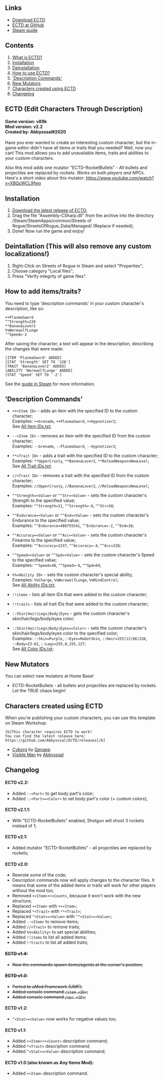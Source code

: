 ## Links ##
* [Download ECTD](https://github.com/Abbysssal/ECTD/releases)
* [ECTD at GitHub](https://github.com/Abbysssal/ECTD)
* [Steam guide](https://steamcommunity.com/sharedfiles/filedetails/?id=2093706214)

## Contents ##
1.	[What is ECTD?](https://github.com/Abbysssal/ECTD#ectd-edit-characters-through-description)
2.	[Installation](https://github.com/Abbysssal/ECTD#installation)
3.	[Deinstallation](https://github.com/Abbysssal/ECTD#deintallation-this-will-also-remove-any-custom-localizations)
4.	[How to use ECTD?](https://github.com/Abbysssal/ECTD#how-to-add-itemstraits)
5.	['Description Commands'](https://github.com/Abbysssal/ECTD#description-commands)
6.	[New Mutators](https://github.com/Abbysssal/ECTD#new-mutators)
7.	[Characters created using ECTD](https://github.com/Abbysssal/ECTD#characters-created-using-ectd)
8.	[Changelog](https://github.com/Abbysssal/ECTD#changelog)

## ECTD (Edit Characters Through Description) ##
#### Game version: v89k<br/>Mod version: v2.2<br/>Created by: Abbysssal#2020 ####

Have you ever wanted to create an interesting custom character, but the in-game editor didn't have all items or traits that you needed? Well, now you can! This mod allows you to add unavailable items, traits and abilities to your custom characters.

Also this mod adds one mutator "ECTD-RocketBullets" - All bullets and projectiles are replaced by rockets. *Works on both players and NPCs.* Here's a short video about this mutator: https://www.youtube.com/watch?v=XBQcWCL9fwo

## Installation ##
1.	[Download the latest release of ECTD](https://github.com/Abbysssal/ECTD/releases);
1.  Drag the file "Assembly-CSharp.dll" from the archive into the directory /Steam/SteamApps/common/Streets of Rogue/StreetsOfRogue_Data/Managed/ (Replace if needed);
2.  Done! Now run the game and enjoy!

## Deintallation (This will also remove any custom localizations!) ##
1.  Right-Click on Streets of Rogue in Steam and select "Properties";
2.  Choose category "Local files";
3.  Press "Verify integrity of game files".

## How to add items/traits? ##
You need to type 'description commands' in your custom character's description, like so:
```
++PlasmaSword
^^Strength=228
**BananaLover2
%%WerewolfLunge
^^Speed=-2
```
After saving the character, a text will appear in the description, describing the changes that were made:
```
[ITEM 'PlasmaSword' ADDED]
[STAT 'Strength' SET TO '228']
[TRAIT 'BananaLover2' ADDED]
[ABILITY 'WerewolfLunge' ADDED]
[STAT 'Speed' SET TO '-2']
```

See the [guide in Steam](https://steamcommunity.com/sharedfiles/filedetails/?id=2093706214) for more information.

## 'Description Commands' ##

* `++<Item ID>` - adds an item with the specified ID to the custom character;
<br/>Examples: `++Grenade`, `++PlasmaSword`, `++Hypnotizer2`;
<br/>See [All Item IDs.txt](https://github.com/Abbysssal/ECTD/blob/master/All%20Item%20IDs.txt);

* `--<Item ID>` - removes an item with the specified ID from the custom character;
<br/>Examples: `--Grenade`, `--PlasmaSword`, `--Hypnotizer2`;

* `**<Trait ID>` - adds a trait with the specified ID to the custom character;
<br/>Examples: `**UpperCrusty`, `**BananaLover2`, `**ReloadWeaponsNewLevel`;
<br/>See [All Trait IDs.txt](https://github.com/Abbysssal/ECTD/blob/master/All%20Trait%20IDs.txt);

* `//<Trait ID>` - removes a trait with the specified ID from the custom character;
<br/>Examples: `//UpperCrusty`, `//BananaLover2`, `//ReloadWeaponsNewLevel`;

* `^^Strength=<Value>` or `^^Str=<Value>` - sets the custom character's Strength to the specified value;
<br/>Examples: `^^Strength=11`, `^^Strength=-6`, `^^Str=50`;

* `^^Endurance=<Value>` or `^^End=<Value>` - sets the custom character's Endurance to the specified value;
<br/>Examples: `^^Endurance=488755541`, `^^Endurance=-2`, `^^End=16`;

* `^^Accuracy=<Value>` or `^^Acc=<Value>` - sets the custom character's Firearms to the specified value;
<br/>Examples: `^^Accuracy=1337`, `^^Accuracy=-4`, `^^Acc=228`;

* `^^Speed=<Value>` or `^^Spd=<Value>` - sets the custom character's Speed to the specified value;
<br/>Examples: `^^Speed=40`, `^^Speed=-6`, `^^Spd=69`;

* `%%<Ability ID>` - sets the custom character's special ability;
<br/>Examples: `%%Charge`, `%%WerewolfLunge`, `%%MindControl`;
<br/>See [All Ability IDs.txt](https://github.com/Abbysssal/ECTD/blob/master/All%20Ability%20IDs.txt);

* `!!items` - lists all item IDs that were added to the custom character;

* `!!traits` - lists all trait IDs that were added to the custom character;

* `::Skin|Hair|Legs|Body|Eyes` - gets the custom character's skin/hair/legs/body/eyes color;

* `::Skin|Hair|Legs|Body|Eyes=<Color>` - sets the custom character's skin/hair/legs/body/eyes color to the specified color;
<br/>Examples: `::Skin=Purple`, `::Eyes=RobotSkin`, `::Hair=255|12|86|220`, `::Body=23-62`, `::Legs=255,0,255,127`;
<br/>See [All Color IDs.txt](https://github.com/Abbysssal/ECTD/blob/master/All%20Color%20IDs.txt);

## New Mutators ##
You can select new mutators at Home Base!

* ECTD-RocketBullets - all bullets and projectiles are replaced by rockets. Let the TRUE chaos begin!

## Characters created using ECTD ##
When you're publishing your custom characters, you can use this template on Steam Workshop:
```
[b]This character requires ECTD to work!
You can find the latest release here:
https://github.com/Abbysssal/ECTD/releases[/b]
```

* [Cyborg](https://steamcommunity.com/sharedfiles/filedetails/?id=2092648215) by [Qenapp](https://steamcommunity.com/id/Qenapp)
* [Visible Man](https://steamcommunity.com/sharedfiles/filedetails/?id=2098168599) by [Abbysssal](https://steamcommunity.com/id/Abbysssal/)

## Changelog ##

#### ECTD v2.2: ####
* Added `::<Part>` to get body part's color;
* Added `::<Part>=<Color>` to set body part's color (+ custom colors);

#### ECTD v2.1.1: ####
* With "ECTD-RocketBullets" enabled, Shotgun will shoot 3 rockets instead of 1;

#### ECTD v2.1: ####
* Added mutator "ECTD-RocketBullets" - all projectiles are replaced by rockets;

#### ECTD v2.0: ####
* Rewrote some of the code;
* Description commands now will apply changes to the character files. It means that some of the added items or traits will work for other players without the mod too;
* Removed `+<Item>++<Count>`, because it won't work with the new structure;
* Replaced `+<Item>` with `++<Item>`;
* Replaced `*<Trait>` with `**<Trait>`;
* Replaced `^<Stat>=<Value>` with `^^<Stat>=<Value>`;
* Added `--<Item>` to remove items;
* Added `//<Trait>` to remove traits;
* Added `%%<Ability>` to set special abilities;
* Added `!!items` to list all added items;
* Added `!!traits` to list all added traits;

#### ~~ECTD v1.4:~~ ####
* ~~Now the commands spawn items/agents at the cursor's position;~~

#### ~~ECTD v1.3:~~ ####
* ~~Ported to uMod Framework (UMF);~~
* ~~Added console command `/item <ID>`;~~
* ~~Added console command `/npc <ID>`;~~

#### ECTD v1.2: ####
* `^<Stat>=<Value>` now works for negative values too;

#### ECTD v1.1: ####
* Added `+<Item>++<Count>` description command;
* Added `*<Trait>` description command;
* Added `^<Stat>=<Value>` description command;

#### ECTD v1.0 (also known as Any Items Mod): ####
* Added `+<Item>` description command.